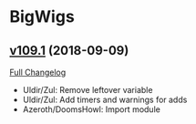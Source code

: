 # BigWigs

## [v109.1](https://github.com/BigWigsMods/BigWigs/tree/v109.1) (2018-09-09)
[Full Changelog](https://github.com/BigWigsMods/BigWigs/compare/v109...v109.1)

- Uldir/Zul: Remove leftover variable  
- Uldir/Zul: Add timers and warnings for adds  
- Azeroth/DoomsHowl: Import module  
